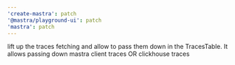 ```yaml
---
'create-mastra': patch
'@mastra/playground-ui': patch
'mastra': patch
---
```


lift up the traces fetching and allow to pass them down in the TracesTable. It allows passing down mastra client traces OR clickhouse traces
